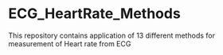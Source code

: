 # ECG_HeartRate_Methods

This repository contains application of 13 different methods for measurement of Heart rate from ECG


